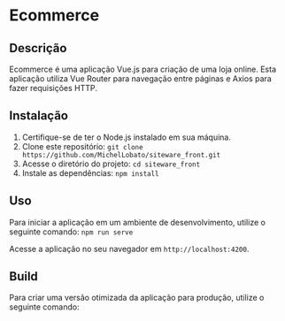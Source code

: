 # Ecommerce

## Descrição
Ecommerce é uma aplicação Vue.js para criação de uma loja online. Esta aplicação utiliza Vue Router para navegação entre páginas e Axios para fazer requisições HTTP. 

## Instalação
1. Certifique-se de ter o Node.js instalado em sua máquina.
2. Clone este repositório: `git clone https://github.com/MichelLobato/siteware_front.git`
3. Acesse o diretório do projeto: `cd siteware_front`
4. Instale as dependências: `npm install`

## Uso
Para iniciar a aplicação em um ambiente de desenvolvimento, utilize o seguinte comando:
`npm run serve`

Acesse a aplicação no seu navegador em `http://localhost:4200`.

## Build
Para criar uma versão otimizada da aplicação para produção, utilize o seguinte comando:



